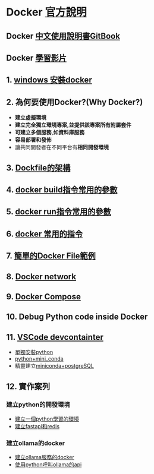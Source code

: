 # Docker [官方說明](https://docs.docker.com/guides/get-started/)

## Docker [中文使用說明書GitBook](https://philipzheng.gitbook.io/docker_practice)

## Docker [學習影片](https://www.simplilearn.com/tutorials/docker-tutorial)

## 1. [windows 安裝docker](./window安裝docker)

## 2. 為何要使用Docker?(Why Docker?)

- **建立虛擬環境**
- **建立完全獨立環境專案,並提供該專案所有附屬套件**
- **可建立多個服務,如資料庫服務**
- **容易部署和發佈**
- 讓共同開發者在不同平台有**相同開發環境**

## 3. [Dockfile的架構](./docker_file)

## 4. [docker build指令常用的參數](./docker_build)

## 5. [docker run指令常用的參數](./docker_run)

## 6. [docker 常用的指令](./docker_command)

## 7. [簡單的Docker File範例](./docker_simple_example)
  
## 8. [Docker network](./docker_network)

## 9. [Docker Compose](./docker_compose)

## 10. Debug Python code inside Docker

## 11. [VSCode devcontainter](./使用devcontainer)
- [單獨安裝python](./使用devcontainer/1.單獨使用devcontainer)
- [python+mini_conda](./使用devcontainer/6.python_miniconda)
- 精靈建立[miniconda+postgreSQL](./使用devcontainer/7.miniconda_postgreSQL)

## 12. 實作案列
### 建立python的開發環境
- [建立一個python學習的環境](./docker/1.建立pyhton學習環境)
- [建立fastapi和redis](./docker/2.建立fastapi和redis)

### 建立ollama的docker
- [建立ollama服務的docker](./ollama)
- [使用python呼叫ollama的api](./ollama/olloma.md)

